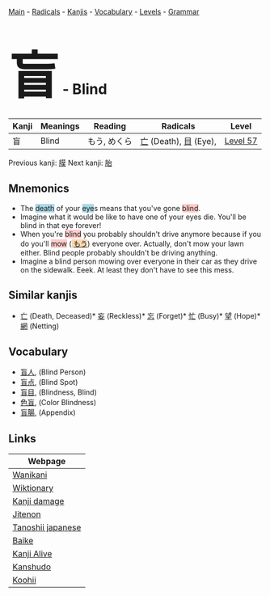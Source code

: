 <style> bigfont {font-size: 100px}</style>
[Main](../README.md) -
[Radicals](../radicals.md) -
[Kanjis](../kanjis.md) -
[Vocabulary](../vocabulary.md) -
[Levels](../levels.md) -
[Grammar](../grammar.md)
# <bigfont> 盲</bigfont> - Blind 

| Kanji | Meanings | Reading | Radicals | Level |
| --- | --- | --- | --- | --- |
| 盲 | Blind | もう, めくら | [亡](../radicals/亡.md) (Death), [目](../radicals/目.md) (Eye),  | [Level 57](../levels/wk_level57.md) |

Previous kanji: [膜](膜.md) Next kanji: [胎](胎.md) 

## Mnemonics
 * The <span style="background-color:#ADD8E6"> death</span> of your <span style="background-color:#ADD8E6"> eye</span>s means that you've gone <span style="background-color:#ffcccb"> blind</span>.
* Imagine what it would be like to have one of your eyes die. You'll be blind in that eye forever!
* When you're <span style="background-color:#ffcccb"> blind</span> you probably shouldn't drive anymore because if you do you'll <span style="background-color:#ffcccb"> mow</span> (<span style="background-color:#fed8b1"> [もう](https://jisho.org/search/もう)</span>) everyone over. Actually, don't mow your lawn either. Blind people probably shouldn't be driving anything.
* Imagine a blind person mowing over everyone in their car as they drive on the sidewalk. Eeek. At least they don't have to see this mess.


## Similar kanjis
 * [亡](亡.md) (Death, Deceased)* [妄](妄.md) (Reckless)* [忘](忘.md) (Forget)* [忙](忙.md) (Busy)* [望](望.md) (Hope)* [網](網.md) (Netting)


## Vocabulary
 * [盲人](../vocabulary/盲.md), (Blind Person)
* [盲点](../vocabulary/盲.md), (Blind Spot)
* [盲目](../vocabulary/盲.md), (Blindness, Blind)
* [色盲](../vocabulary/盲.md), (Color Blindness)
* [盲腸](../vocabulary/盲.md), (Appendix)



## Links 

| Webpage |
| --- |
| [Wanikani          ](https://www.wanikani.com/kanji/盲) |
| [Wiktionary        ](https://en.wiktionary.org/wiki/盲) |
| [Kanji damage      ](http://www.kanjidamage.com/kanji/search?utf8=✓&q=盲) |
| [Jitenon           ](https://jitenon.com/kanji/盲) |
| [Tanoshii japanese ](https://www.tanoshiijapanese.com/dictionary/kanji.cfm?k=盲) |
| [Baike             ](https://baike.baidu.com/item/盲) |
| [Kanji Alive       ](https://app.kanjialive.com/盲) |
| [Kanshudo          ](https://www.kanshudo.com/searchmn?q=盲) |
| [Koohii            ](https://kanji.koohii.com/study/kanji/盲) |
